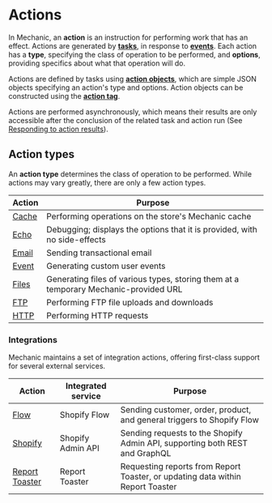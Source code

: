 # Actions

In Mechanic, an **action** is an instruction for performing work that has an effect. Actions are generated by [**tasks**](../tasks/), in response to [**events**](../events/). Each action has a **type**, specifying the class of operation to be performed, and **options**, providing specifics about what that operation will do.

Actions are defined by tasks using [**action objects**](../tasks/code/action-objects.md), which are simple JSON objects specifying an action's type and options. Action objects can be constructed using the [**action tag**](../../platform/liquid/tags/action.md).

Actions are performed asynchronously, which means their results are only accessible after the conclusion of the related task and action run (See [Responding to action results](../../techniques/responding-to-action-results.md)).

## Action types

An **action type** determines the class of operation to be performed. While actions may vary greatly, there are only a few action types.

| Action            | Purpose                                                                              |
| ----------------- | ------------------------------------------------------------------------------------ |
| [Cache](cache.md) | Performing operations on the store's Mechanic cache                                  |
| [Echo](echo.md)   | Debugging; displays the options that it is provided, with no side-effects            |
| [Email](email.md) | Sending transactional email                                                          |
| [Event](event.md) | Generating custom user events                                                        |
| [Files](files.md) | Generating files of various types, storing them at a temporary Mechanic-provided URL |
| [FTP](ftp.md)     | Performing FTP file uploads and downloads                                            |
| [HTTP](http.md)   | Performing HTTP requests                                                             |

### Integrations

Mechanic maintains a set of integration actions, offering first-class support for several external services.

| Action                                           | Integrated service | Purpose                                                                        |
| ------------------------------------------------ | ------------------ | ------------------------------------------------------------------------------ |
| [Flow](integrations/flow.md)                     | Shopify Flow       | Sending customer, order, product, and general triggers to Shopify Flow         |
| [Shopify](shopify.md)                            | Shopify Admin API  | Sending requests to the Shopify Admin API, supporting both REST and GraphQL    |
| [Report Toaster](integrations/report-toaster.md) | Report Toaster     | Requesting reports from Report Toaster, or updating data within Report Toaster |
